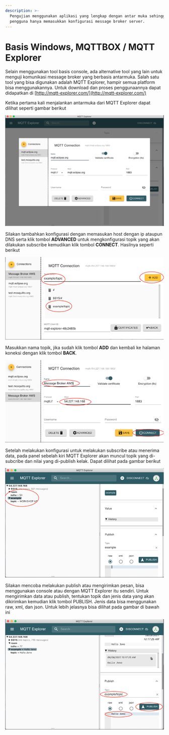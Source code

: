 ```yaml
---
description: >-
  Pengujian menggunakan aplikasi yang lengkap dengan antar muka sehingga
  pengguna hanya memasukkan konfigurasi message broker server.
---
```


# Basis Windows, MQTTBOX / MQTT Explorer

Selain menggunakan tool basis console, ada alternative tool yang lain untuk menguji komunikasi message broker yang berbasis antarmuka. Salah satu tool yang bisa digunakan adalah MQTT Explorer, hampir semua platform bisa menggunakannya. Untuk download dan proses penggunaannya dapat didapatkan di [http://mqtt-explorer.com/](http://mqtt-explorer.com/)

Ketika pertama kali menjalankan antarmuka dari MQTT Explorer dapat dilihat seperti gambar berikut

![MQTT Explorer](../../../.gitbook/assets/screen-shot-2021-06-08-at-00.50.09.png)

Silakan tambahkan konfigurasi dengan memasukan host dengan ip ataupun DNS serta klik tombol **ADVANCED** untuk mengkonfigurasi topik yang akan dilakukan subscribe kemudikan klik tombol **CONNECT**. Hasilnya seperti berikut

![Setting topic](../../../.gitbook/assets/screen-shot-2021-06-08-at-10.05.14.png)

Masukkan nama topik, jika sudah klik tombol **ADD** dan kembali ke halaman koneksi dengan klik tombol **BACK**.

![MQTT Connection](../../../.gitbook/assets/screen-shot-2021-06-08-at-00.53.06.png)

Setelah melakukan konfigurasi untuk melakukan subscribe atau menerima data, pada panel sebelah kiri MQTT Explorer akan muncul topik yang di-subcribe dan nilai yang di-publish kelak. Dapat dilihat pada gambar berikut

![Subcribe topic](../../../.gitbook/assets/screen-shot-2021-06-08-at-10.16.50.png)

Silakan mencoba melakukan publish atau mengirimkan pesan, bisa menggunakan console atau dengan MQTT Explorer itu sendiri. Untuk mengirimkan data atau publish, tentukan topik dan jenis data yang akan dikirimkan kemudian klik tombol PUBLISH. Jenis data bisa menggunakan raw, xml, dan json. Untuk lebih jelasnya bisa dilihat pada gambar di bawah ini

![Proses publish message](../../../.gitbook/assets/screen-shot-2021-06-08-at-10.18.09.png)

